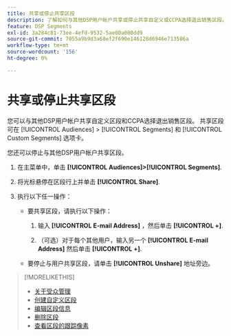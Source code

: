 ```yaml
---
title: 共享或停止共享区段
description: 了解如何与其他DSP用户帐户共享或停止共享自定义或CCPA选择退出销售区段。
feature: DSP Segments
exl-id: 3a284c81-73ee-4efd-9532-5ae00a000dd9
source-git-commit: 7055a9b9d3a68ef2f690e146128d6946e713586a
workflow-type: tm+mt
source-wordcount: '156'
ht-degree: 0%

---
```


# 共享或停止共享区段

您可以与其他DSP用户帐户共享自定义区段和CCPA选择退出销售区段。 共享区段可在 [!UICONTROL Audiences] > [!UICONTROL Segments] 和 [!UICONTROL Custom Segments] 选项卡。

您还可以停止与其他DSP用户帐户共享区段。

1. 在主菜单中，单击 **[!UICONTROL Audiences]>[!UICONTROL Segments]**.

1. 将光标悬停在区段行上并单击 **[!UICONTROL Share]**.

1. 执行以下任一操作：

   * 要共享区段，请执行以下操作：

      1. 输入 **[!UICONTROL E-mail Address]** ，然后单击 **[!UICONTROL +]**.

      1. （可选）对于每个其他用户，输入另一个 **[!UICONTROL E-mail Address]** 然后单击 **[!UICONTROL +]**.
   * 要停止与用户共享区段，请单击 **[!UICONTROL Unshare]** 地址旁边。


>[!MORELIKETHIS]
>
>* [关于受众管理](audience-about.md)
>* [创建自定义区段](custom-segment-create.md)
>* [编辑区段信息](segment-edit.md)
>* [删除区段](segment-delete.md)
>* [查看区段的跟踪像素](segment-view-pixels.md)

